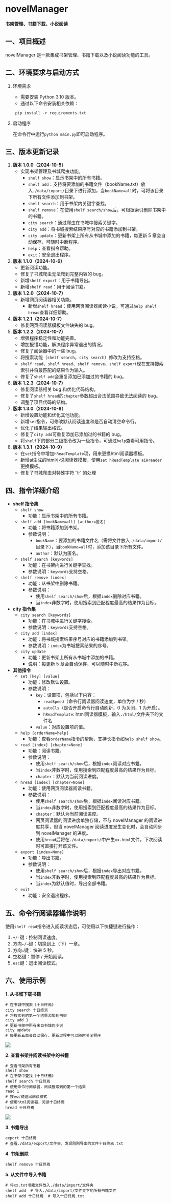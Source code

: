 # novelManager
**书架管理、书籍下载、小说阅读**

## 一、项目概述
novelManager 是一款集成书架管理、书籍下载以及小说阅读功能的工具。

## 二、环境要求与启动方式
1. 环境需求
   - 需要安装 Python 3.10 版本。
   - 通过以下命令安装相关依赖：
   ```commandline
    pip install -r requirements.txt
    ```
2. 启动程序

    在命令行中运行`python main.py`即可启动程序。

## 三、版本更新记录
1. **版本 1.0.0（2024-10-5）**
   - 实现书架管理及书城爬虫功能。
     - `shelf show`：显示书架中的所有书籍。
     - `shelf add`：支持将要添加的书籍文件（bookName.txt）放入`./data/import/`目录下进行添加，当`bookName=all`时，可将该目录下所有文件添加到书架。 
     - `shelf search`：用于书架内关键字查找。 
     - `shelf remove`：在使用`shelf search/show`后，可根据索引删除书架中的书籍。 
     - `city search`：通过爬虫在书城中搜索关键字。 
     - `city add`：将书城搜索结果序号对应的书籍添加到书架。 
     - `city update`：更新书架上所有从书城中添加的书籍，每更新 5 章会自动保存，可随时中断程序。 
     - `help`：查看指令帮助。 
     - `exit`：安全退出程序。
2. **版本 1.1.0（2024-10-6）**
   - 更新阅读功能。
   - 修复了书城爬虫无法爬到完整内容的 bug。 
   - 新增`shelf export`：用于书籍导出。 
   - 新增`shelf read`：用于阅读书籍。
3. **版本 1.2.0（2024-10-7）**
   - 新增网页阅读器相关功能。 
     - 新增`shelf hread`：使用网页阅读器阅读小说，可通过`help shelf hread`查看详细帮助。
4. **版本 1.2.1（2024-10-7）**
   - 修复网页阅读器模板文件缺失的 bug。
5. **版本 1.2.2（2024-10-7）**
   - 增强程序稳定性和功能完善。 
   - 增加报错功能，解决程序异常退出的情况。 
   - 修复了阅读器中的一些 bug。 
   - 将搜索功能（`shelf search`，`city search`）修改为支持空格。 
   - `shelf read`、`shelf hread`、`shelf remove`、`shelf export`现在支持搜索索引并将最匹配的结果作为输入。 
   - 修复了`shelf add`会重复添加已添加过的书籍的 bug。
6. **版本 1.2.3（2024-10-7）**
   - 修复阅读器相关 bug 和优化代码结构。
   - 修复了`shelf hread`的`chapter`参数超出合法范围导致无法阅读的 bug。
   - 调整了项目代码的结构。
7. **版本 1.3.0（2024-10-8）**
   - 新增设置功能和优化其他功能。
   - 新增`set`指令，可修改默认阅读速度和是否自动清空命令行。
   - 优化了结果输出格式。
   - 修复了`city add`可重复添加已添加过的书籍的 bug。
   - 将`shelf`下的部分二级指令改为一级指令，可通过`help`查看可用指令。
8. **版本 1.3.1（2024-10-9）**
   - 在`set`指令中增加`hReadTemplate`项，用来更换html阅读器模板。
   - 新增ai生成的html小说阅读器模板，使用`set hReadTemplate aiHreader`更换模板。
   - 修复了书城爬虫对特殊字符 '\r' 的处理

## 四、指令详细介绍
- **shelf 指令集** 
  - `shelf show `
    - 功能：显示书架中的所有书籍。
  - `shelf add [bookName=all] [author=匿名]`
    - 功能：将书籍添加到书架。 
    - 参数说明：
      - `bookName`：要添加的书籍文件名（需将文件放入`./data/import/`目录下），当`bookName=all`时，添加该目录下所有文件。
      - `author`：默认为匿名。
  - `shelf search [keywords]`
    - 功能：在书架内进行关键字查找。
    - 参数说明：`keywords`支持空格。
  - `shelf remove [index]`
    - 功能：从书架中删除书籍。 
    - 参数说明：
      - 使用`shelf search/show`后，根据`index`删除对应书籍。
      - 当`index`非数字时，使用搜索到匹配程度最高的结果作为目标。
- **city 指令集**
  - `city search [keywords]`
    - 功能：在书城中进行关键字搜索。
    - 参数说明：`keywords`支持空格。
  - `city add [index]`
    - 功能：将书城搜索结果序号对应的书籍添加到书架。
    - 参数说明：`index`为书城搜索结果的序号。
  - `city update`
    - 功能：更新书架上所有从书城中添加的书籍。
    - 说明：每更新 5 章会自动保存，可以随时中断程序。
- **其他指令**
  - `set [key] [value]`
    - 功能：修改默认设置。
    - 参数说明：
      - `key`：设置项，包括以下内容：
        - `readSpeed`（命令行阅读器阅读速度，单位为字 / 秒）
        - `autoCls`（是否开启命令行自动刷新，0 为关闭，1 为开启）。
        - `hReadTemplate`: html阅读器模板，输入`./html/`文件夹下的文件名
      - `value`：对应设置项的值。
  - `help [orderName=help]`
    - 功能：查看`orderName`指令的帮助，支持长指令如`help shelf show`。
  - `read [index] [chapter=None]`
    - 功能：阅读书籍。
    - 参数说明：
      - 使用`shelf search/show`后，根据`index`阅读对应书籍。
      - 当`index`非数字时，使用搜索到匹配程度最高的结果作为目标。
      - `chapter`：默认为当前阅读进度。
  - `hread [index] [chapter=None]`
    - 功能：使用网页阅读器阅读书籍。
    - 参数说明：
      - 使用`shelf search/show`后，根据`index`阅读对应书籍。
      - 当`index`非数字时，使用搜索到匹配程度最高的结果作为目标。
      - `chapter`：默认为当前阅读进度。
      - 网页阅读器的阅读进度单独存储，不与 novelManager 的阅读进度共享，但当 novelManager 阅读进度发生变化时，会自动同步到 novelManager 的进度。
      - 使用`hread`后将在`./data/export/`中产生`xx.html`文件，下次阅读时可直接打开该文件。 
  - `export [index=None]`
    - 功能：导出书籍。
    - 参数说明：
      - 使用`shelf search/show`后，根据`index`导出对应书籍。
      - 当`index`非数字时，使用搜索到匹配程度最高的结果作为目标。
      - 当`index`为默认值时，导出全部书籍。
  - `exit`
    - 功能：安全退出程序。

## 五、命令行阅读器操作说明
使用`shelf read`指令进入阅读状态后，可使用以下快捷键进行操作： 
1. `+/-`键：控制阅读速度。
2. 方向`←/→`键：切换到上（下）一章。
3. 方向`↓`键：快进 5 秒。
4. 空格键：暂停 / 开始阅读。
5. `esc`键：退出阅读模式。

## 六、使用示例
**1. 从书城下载书籍**
```commandline
# 在书城中搜索《十日终焉》
city search 十日终焉
# 将搜索到的第一个结果添加到书架
city add 1
# 更新书架中所有来自书城的小说
city update
# 每更新五章会自动保存，更新过程中可以随时关闭程序
```
![](./fig/cityDemo.png)

**2. 查看书架并阅读书架中的书籍**
```commandline
# 查看书架所有书籍
shelf show
# 在书架中查找《十日终焉》
shelf search 十日终焉
# 使用命令行阅读器，阅读搜索到的第一个结果
read 1
# 按esc键退出阅读模式
# 使用html阅读器，阅读十日终焉
hread 十日终焉
```
![](./fig/shelfDemo.gif)

**3. 书籍导出**
```commandline
export 十日终焉
# 查看./data/export/文件夹，发现刚刚导出的文件十日终焉.txt
```

**4. 书架删除**
```commandline
shelf remove 十日终焉
```

**5. 从文件中导入书籍**
```commandline
# 将xx.txt书籍文件放入./data/import/文件夹
shelf add  # 导入./data/import/文件夹下的所有书籍文件
shelf add 十日终焉  # 导入十日终焉.txt
```